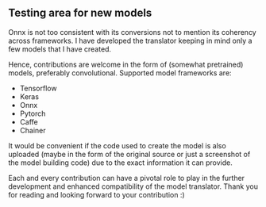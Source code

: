 ## Testing area for new models
Onnx is not too consistent with its conversions not to mention its coherency across frameworks. I have developed the translator keeping in mind only a few models that I have created. 

Hence, contributions are welcome in the form of (somewhat pretrained) models, preferably convolutional. Supported model frameworks are:
- Tensorflow
- Keras
- Onnx
- Pytorch
- Caffe
- Chainer

It would be convenient if the code used to create the model is also uploaded (maybe in the form of the original source or just a screenshot of the model building code) due to the exact information it can provide.

Each and every contribution can have a pivotal role to play in the further development and enhanced compatibility of the model translator. Thank you for reading and looking forward to your contribution :)
